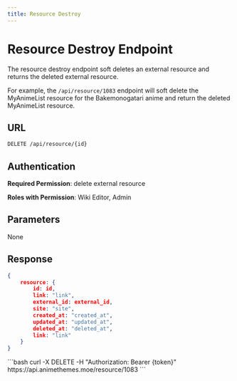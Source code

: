 ```yaml
---
title: Resource Destroy
---
```


<Block>

# Resource Destroy Endpoint

The resource destroy endpoint soft deletes an external resource and returns the deleted external resource.

For example, the `/api/resource/1083` endpoint will soft delete the MyAnimeList resource for the Bakemonogatari anime and return the deleted MyAnimeList resource.

## URL

```sh
DELETE /api/resource/{id}
```

## Authentication

**Required Permission**: delete external resource

**Roles with Permission**: Wiki Editor, Admin

## Parameters

None

## Response

```json
{
    resource: {
        id: id,
        link: "link",
        external_id: external_id,
        site: "site",
        created_at: "created_at",
        updated_at: "updated_at",
        deleted_at: "deleted_at",
        link: "link"
    }
}
```

<Example>

<CURL>
```bash
curl -X DELETE -H "Authorization: Bearer {token}" https://api.animethemes.moe/resource/1083
```
</CURL>

</Example>

</Block>
